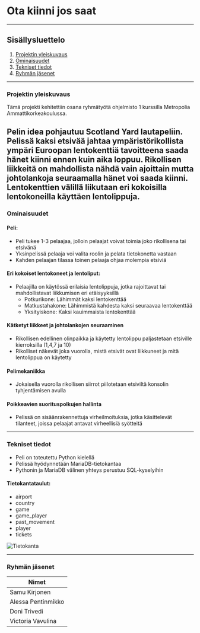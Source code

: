 # Ota kiinni jos saat

------------
## Sisällysluettelo
  1. [Projektin yleiskuvaus](#projektin-yleiskuvaus)
  2. [Ominaisuudet](#Ominaisuudet)
  3. [Tekniset tiedot](#Tekniset-tiedot)
  4. [Ryhmän jäsenet](#Ryhmän-jäsenet)
------------
### Projektin yleiskuvaus

Tämä projekti kehitettiin osana ryhmätyötä ohjelmisto 1 kurssilla Metropolia Ammattikorkeakoulussa. 

Pelin idea pohjautuu Scotland Yard lautapeliin.  Pelissä kaksi etsivää jahtaa ympäristörikollista ympäri Euroopan lentokenttiä tavoitteena saada hänet kiinni ennen kuin aika loppuu. Rikollisen liikkeitä on mahdollista nähdä vain ajoittain mutta johtolankoja seuraamalla hänet voi saada kiinni. Lentokenttien välillä liikutaan eri kokoisilla lentokoneilla käyttäen lentolippuja. 
----------
### Ominaisuudet
#### Peli:
- Peli tukee 1-3 pelaajaa, jolloin pelaajat voivat toimia joko rikollisena tai etsivänä
- Yksinpelissä pelaaja voi valita roolin ja pelata tietokonetta vastaan
- Kahden pelaajan tilassa toinen pelaaja ohjaa molempia etsiviä
#### Eri kokoiset lentokoneet ja lentoliput:
- Pelaajilla on käytössä erilaisia lentolippuja, jotka rajoittavat tai mahdollistavat liikkumisen eri etäisyyksillä
    - Potkurikone: Lähimmät kaksi lentokenttää
    - Matkustahakone: Lähimmistä kahdesta kaksi seuraavaa lentokenttää
    - Yksityiskone: Kaksi kauimmaista lentokenttää
#### Kätketyt liikkeet ja johtolankojen seuraaminen
- Rikollisen edellinen olinpaikka ja käytetty lentolippu paljastetaan etsiville kierroksilla (1,4,7 ja 10)
- Rikolliset näkevät joka vuorolla, mistä etsivät ovat liikkuneet ja mitä lentolippua on käytetty
#### Pelimekaniikka
- Jokaisella vuorolla rikollisen siirrot piilotetaan etsiviltä konsolin tyhjentämisen avulla
#### Poikkeavien suorituspolkujen hallinta
- Pelissä on sisäänrakennettuja virheilmoituksia, jotka käsittelevät tilanteet, joissa pelaajat antavat virheellisiä syötteitä

---------
  
### Tekniset tiedot
- Peli on toteutettu Python kielellä
- Pelissä hyödynnetään MariaDB-tietokantaa
- Pythonin ja MariaDB välinen yhteys perustuu SQL-kyselyihin

#### Tietokantataulut:
- airport 
- country
- game
- game_player
- past_movement
- player
- tickets

![Tietokanta](https://github.com/user-attachments/assets/5d0ca8c2-7ff7-439c-b886-d3c23762cf33)
  
--------------
### Ryhmän jäsenet

| Nimet              |
|--------------------|
| Samu Kirjonen      |
| Alessa Pentinmikko |
| Doni Trivedi       |
| Victoria Vavulina  |
